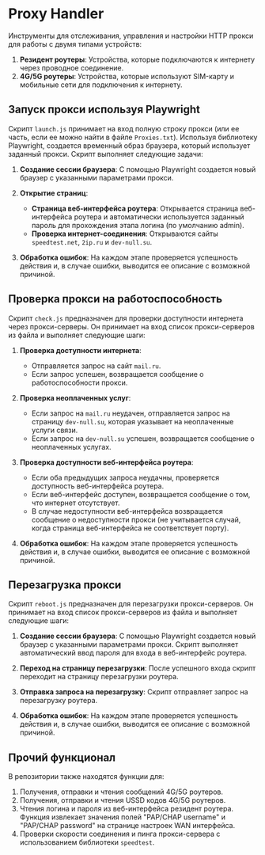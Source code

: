 # Proxy Handler

Инструменты для отслеживания, управления и настройки HTTP прокси для работы с двумя типами устройств:

1. **Резидент роутеры**: Устройства, которые подключаются к интернету через проводное соединение.
2. **4G/5G роутеры**: Устройства, которые используют SIM-карту и мобильные сети для подключения к интернету.

## Запуск прокси используя Playwright

Скрипт `launch.js` принимает на вход полную строку прокси (или ее часть, если ее можно найти в файле `Proxies.txt`). Используя библиотеку Playwright, создается временный образ браузера, который использует заданный прокси. Скрипт выполняет следующие задачи:

1. **Создание сессии браузера**: С помощью Playwright создается новый браузер с указанными параметрами прокси.

2. **Открытие страниц**:
   - **Страница веб-интерфейса роутера**: Открывается страница веб-интерфейса роутера и автоматически используется заданный пароль для прохождения этапа логина (по умолчанию admin).
   - **Проверка интернет-соединения**: Открываются сайты `speedtest.net`, `2ip.ru` и `dev-null.su`.

3. **Обработка ошибок**: На каждом этапе проверяется успешность действия и, в случае ошибки, выводится ее описание с возможной причиной.

## Проверка прокси на работоспособность

Скрипт `check.js` предназначен для проверки доступности интернета через прокси-серверы. Он принимает на вход список прокси-серверов из файла и выполняет следующие шаги:

1. **Проверка доступности интернета**:
   - Отправляется запрос на сайт `mail.ru`.
   - Если запрос успешен, возвращается сообщение о работоспособности прокси.
   
2. **Проверка неоплаченных услуг**:
   - Если запрос на `mail.ru` неудачен, отправляется запрос на страницу `dev-null.su`, которая указывает на неоплаченные услуги связи.
   - Если запрос на `dev-null.su` успешен, возвращается сообщение о неоплаченных услугах.

3. **Проверка доступности веб-интерфейса роутера**:
   - Если оба предыдущих запроса неудачны, проверяется доступность веб-интерфейса роутера.
   - Если веб-интерфейс доступен, возвращается сообщение о том, что интернет отсутствует.
   - В случае недоступности веб-интерфейса возвращается сообщение о недоступности прокси (не учитывается случай, когда страница веб-интерфейса не соответствует порту).
  
4. **Обработка ошибок**: На каждом этапе проверяется успешность действия и, в случае ошибки, выводится ее описание с возможной причиной.

## Перезагрузка прокси

Скрипт `reboot.js` предназначен для перезагрузки прокси-серверов. Он принимает на вход список прокси-серверов из файла и выполняет следующие шаги:

1. **Создание сессии браузера**: С помощью Playwright создается новый браузер с указанными параметрами прокси. Скрипт выполняет автоматический ввод пароля для входа в веб-интерфейс роутера.

2. **Переход на страницу перезагрузки**: После успешного входа скрипт переходит на страницу перезагрузки роутера.

3. **Отправка запроса на перезагрузку**: Скрипт отправляет запрос на перезагрузку роутера.

4. **Обработка ошибок**: На каждом этапе проверяется успешность действия и, в случае ошибки, выводится ее описание с возможной причиной.

## Прочий функционал

В репозитории также находятся функции для:
1. Получения, отправки и чтения сообщений 4G/5G роутеров.
2. Получения, отправки и чтения USSD кодов 4G/5G роутеров.
3. Чтения логина и пароля из веб-интерфейса резидент роутера. Функция извлекает значения полей "PAP/CHAP username" и "PAP/CHAP password" на странице настроек WAN интерфейса.
4. Проверки скорости соединения и пинга прокси-сервера с использованием библиотеки `speedtest`.
